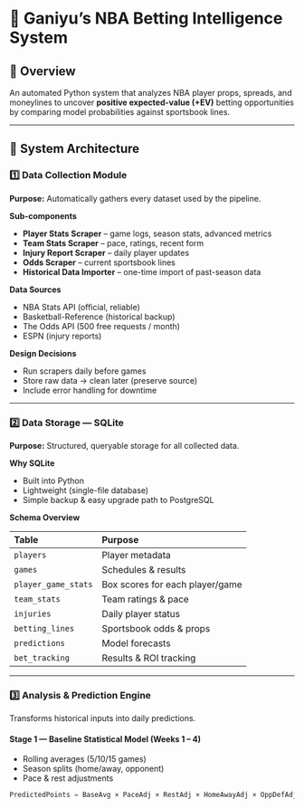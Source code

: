 # 🏀 Ganiyu’s NBA Betting Intelligence System

## 📘 Overview
An automated Python system that analyzes NBA player props, spreads, and moneylines to uncover **positive expected-value (+EV)** betting opportunities by comparing model probabilities against sportsbook lines.

---

## 🧱 System Architecture

### 1️⃣ Data Collection Module
**Purpose:** Automatically gathers every dataset used by the pipeline.

**Sub-components**
- **Player Stats Scraper** – game logs, season stats, advanced metrics  
- **Team Stats Scraper** – pace, ratings, recent form  
- **Injury Report Scraper** – daily player updates  
- **Odds Scraper** – current sportsbook lines  
- **Historical Data Importer** – one-time import of past-season data  

**Data Sources**
- NBA Stats API (official, reliable)  
- Basketball-Reference (historical backup)  
- The Odds API (500 free requests / month)  
- ESPN (injury reports)  

**Design Decisions**
- Run scrapers daily before games  
- Store raw data → clean later (preserve source)  
- Include error handling for downtime  

---

### 2️⃣ Data Storage — SQLite
**Purpose:** Structured, queryable storage for all collected data.

**Why SQLite**
- Built into Python  
- Lightweight (single-file database)  
- Simple backup & easy upgrade path to PostgreSQL  

**Schema Overview**

| Table | Purpose |
|:--|:--|
| `players` | Player metadata |
| `games` | Schedules & results |
| `player_game_stats` | Box scores for each player/game |
| `team_stats` | Team ratings & pace |
| `injuries` | Daily player status |
| `betting_lines` | Sportsbook odds & props |
| `predictions` | Model forecasts |
| `bet_tracking` | Results & ROI tracking |

---

### 3️⃣ Analysis & Prediction Engine
Transforms historical inputs into daily predictions.

#### Stage 1 — Baseline Statistical Model (Weeks 1 – 4)
- Rolling averages (5/10/15 games)  
- Season splits (home/away, opponent)  
- Pace & rest adjustments  

```python
PredictedPoints = BaseAvg × PaceAdj × RestAdj × HomeAwayAdj × OppDefAdj
